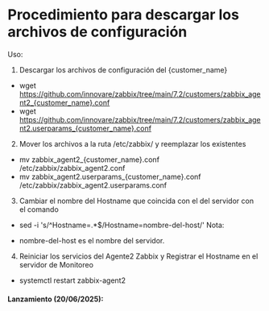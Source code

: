 # Procedimiento para descargar los archivos de configuración

Uso:
1. Descargar los archivos de configuración del {customer_name}
* wget https://github.com/innovare/zabbix/tree/main/7.2/customers/zabbix_agent2_{customer_name}.conf
* wget https://github.com/innovare/zabbix/tree/main/7.2/customers/zabbix_agent2.userparams_{customer_name}.conf

2. Mover los archivos a la ruta /etc/zabbix/ y reemplazar los existentes
* mv zabbix_agent2_{customer_name}.conf /etc/zabbix/zabbix_agent2.conf
* mv zabbix_agent2.userparams_{customer_name}.conf /etc/zabbix/zabbix_agent2.userparams.conf

3. Cambiar el nombre del Hostname que coincida con el del servidor con el comando
* sed -i 's/^Hostname=.*$/Hostname=nombre-del-host/'
Nota:
- nombre-del-host es el nombre del servidor.

4. Reiniciar los servicios del Agente2 Zabbix y Registrar el Hostname en el servidor de Monitoreo
* systemctl restart zabbix-agent2

#### Lanzamiento (20/06/2025):
